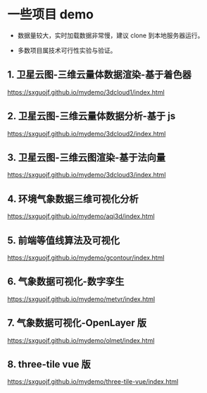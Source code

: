 # 一些项目 demo

-   数据量较大，实时加载数据非常慢，建议 clone 到本地服务器运行。

-   多数项目属技术可行性实验与验证。

## 1. 卫星云图-三维云量体数据渲染-基于着色器

https://sxguojf.github.io/mydemo/3dcloud1/index.html

## 2. 卫星云图-三维云量体数据分析-基于 js

https://sxguojf.github.io/mydemo/3dcloud2/index.html

## 3. 卫星云图-三维云图渲染-基于法向量

https://sxguojf.github.io/mydemo/3dcloud3/index.html

## 4. 环境气象数据三维可视化分析

https://sxguojf.github.io/mydemo/aqi3d/index.html

## 5. 前端等值线算法及可视化

https://sxguojf.github.io/mydemo/gcontour/index.html

## 6. 气象数据可视化-数字孪生

https://sxguojf.github.io/mydemo/metvr/index.html

## 7. 气象数据可视化-OpenLayer 版

https://sxguojf.github.io/mydemo/olmet/index.html

## 8. three-tile vue 版

https://sxguojf.github.io/mydemo/three-tile-vue/index.html
